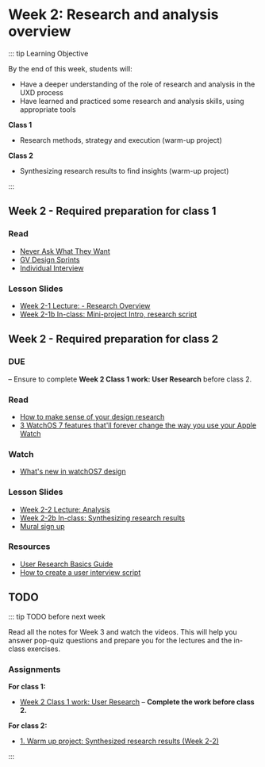 # Week 2: Research and analysis overview 

::: tip Learning Objective

By the end of this week, students will:

- Have a deeper understanding of the role of research and analysis in the UXD process
- Have learned and practiced some research and analysis skills, using appropriate tools

**Class 1**
- Research methods, strategy and execution (warm-up project)

**Class 2**
- Synthesizing research results to find insights (warm-up project)

:::

## Week 2 - Required preparation for class 1

### Read

- [Never Ask What They Want](https://medium.com/user-research/never-ask-what-they-want-3-better-questions-to-ask-in-user-interviews-aeddd2a2101e)
- [GV Design Sprints](http://www.gv.com/sprint/)
- [Individual Interview](https://www.usability.gov/how-to-and-tools/methods/individual-interviews.html)


### Lesson Slides

- [Week 2-1 Lecture: - Research Overview](https://drive.google.com/drive/folders/1NIPEEpSmhYMkEWt5WsQyFekJgUcB-2-y)
- [Week 2-1b In-class: Mini-project Intro, research script](https://drive.google.com/drive/folders/1NIPEEpSmhYMkEWt5WsQyFekJgUcB-2-y)


## Week 2 - Required preparation for class 2

### DUE 
– Ensure to complete **Week 2 Class 1 work: User Research** before class 2.

### Read

- [How to make sense of your design research](https://uxdesign.cc/synthesis-how-to-make-sense-of-your-design-research-d67ad79b684b)
- [3 WatchOS 7 features that'll forever change the way you use your Apple Watch](https://www.cnet.com/how-to/3-watchos-7-features-thatll-forever-change-the-way-you-use-your-apple-watch/)

### Watch

- [What's new in watchOS7 design](https://developer.apple.com/videos/play/wwdc2020/10171/)


### Lesson Slides

- [Week 2-2 Lecture: Analysis](https://drive.google.com/drive/folders/1NIPEEpSmhYMkEWt5WsQyFekJgUcB-2-y)
- [Week 2-2b In-class: Synthesizing research results](https://drive.google.com/drive/folders/1NIPEEpSmhYMkEWt5WsQyFekJgUcB-2-y)
- [Mural sign up](https://start.mural.co/free-forever?utm_medium=paid-search&utm_source=adwords&utm_campaign=201101-Core_Brand&utm_adgroup=MURAL_-_Branded&utm_campaign_id=11265145092&utm_content=mural%20sign%20up&utm_adgroupid=109231331743&gclid=Cj0KCQjws4aKBhDPARIsAIWH0JXVxyfldvsY8uTiF-_X3-PW_OgzBCPlGbFqifn0O9HyHpdK-4zPpU4aAvWhEALw_wcB)

### Resources

- [User Research Basics Guide](https://drive.google.com/file/d/1yHLHBRK689wF49iE5Q4PNu33gMfHrbJC/view?usp=sharing)
- [How to create a user interview script](https://drive.google.com/file/d/1h-idGXxdnd4OKADDpccpdNdLBLalME0o/view?usp=sharing)

## TODO

::: tip TODO before next week

Read all the notes for Week 3 and watch the videos. This will help you answer pop-quiz questions and prepare you for the lectures and the in-class exercises.

### Assignments

**For class 1:**
- [Week 2 Class 1 work: User Research](../../assignments/work-week2-1.md) – **Complete the work before class 2.** 

**For class 2:**
- [1. Warm up project: Synthesized research results (Week 2-2)](../../assignments/warmup1.md)

:::